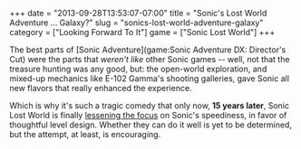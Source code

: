 +++
date = "2013-09-28T13:53:07-07:00"
title = "Sonic's Lost World Adventure ... Galaxy?"
slug = "sonics-lost-world-adventure-galaxy"
category = ["Looking Forward To It"]
game = ["Sonic Lost World"]
+++

The best parts of [Sonic Adventure](game:Sonic Adventure DX: Director's Cut) were the parts that <i>weren't like</i> other Sonic games -- well, not that the treasure hunting was any good, but: the open-world exploration, and mixed-up mechanics like E-102 Gamma's shooting galleries, gave Sonic all new flavors that really enhanced the experience.

Which is why it's such a tragic comedy that only now, <b>15 years later</b>, Sonic Lost World is finally <a href="http://www.joystiq.com/2013/09/25/sonic-lost-world-video-preview/">lessening the focus</a> on Sonic's speediness, in favor of thoughtful level design.  Whether they can do it well is yet to be determined, but the attempt, at least, is encouraging.